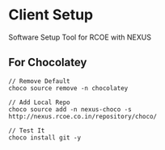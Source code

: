 # Client Setup
Software Setup Tool for RCOE with NEXUS

## For Chocolatey
```
// Remove Default
choco source remove -n chocolatey

// Add Local Repo
choco source add -n nexus-choco -s http://nexus.rcoe.co.in/repository/choco/

// Test It
choco install git -y
```
